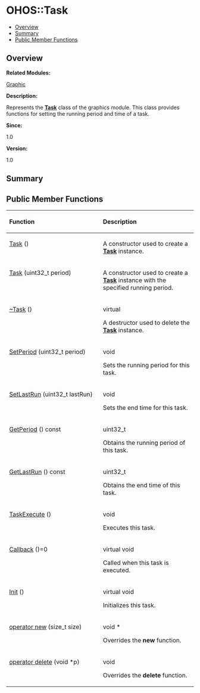 # OHOS::Task<a name="ZH-CN_TOPIC_0000001054718145"></a>

-   [Overview](#section1993709289165633)
-   [Summary](#section1680911653165633)
-   [Public Member Functions](#pub-methods)

## **Overview**<a name="section1993709289165633"></a>

**Related Modules:**

[Graphic](Graphic.md)

**Description:**

Represents the  **[Task](OHOS-Task.md)**  class of the graphics module. This class provides functions for setting the running period and time of a task. 

**Since:**

1.0

**Version:**

1.0

## **Summary**<a name="section1680911653165633"></a>

## Public Member Functions<a name="pub-methods"></a>

<a name="table1770492122165633"></a>
<table><thead align="left"><tr id="row2117218259165633"><th class="cellrowborder" valign="top" width="50%" id="mcps1.1.3.1.1"><p id="p1832369367165633"><a name="p1832369367165633"></a><a name="p1832369367165633"></a>Function</p>
</th>
<th class="cellrowborder" valign="top" width="50%" id="mcps1.1.3.1.2"><p id="p833052241165633"><a name="p833052241165633"></a><a name="p833052241165633"></a>Description</p>
</th>
</tr>
</thead>
<tbody><tr id="row291984135165633"><td class="cellrowborder" valign="top" width="50%" headers="mcps1.1.3.1.1 "><p id="p1336354656165633"><a name="p1336354656165633"></a><a name="p1336354656165633"></a><a href="Graphic.md#gad94964a9139150b967ad640ea2076312">Task</a> ()</p>
</td>
<td class="cellrowborder" valign="top" width="50%" headers="mcps1.1.3.1.2 "><p id="p388383894165633"><a name="p388383894165633"></a><a name="p388383894165633"></a>  </p>
<p id="p126752186165633"><a name="p126752186165633"></a><a name="p126752186165633"></a>A constructor used to create a <strong id="b456551982165633"><a name="b456551982165633"></a><a name="b456551982165633"></a><a href="OHOS-Task.md">Task</a></strong> instance. </p>
</td>
</tr>
<tr id="row1591936764165633"><td class="cellrowborder" valign="top" width="50%" headers="mcps1.1.3.1.1 "><p id="p241650609165633"><a name="p241650609165633"></a><a name="p241650609165633"></a><a href="Graphic.md#gaa7c50eb360b6a4478b5332b8bf565940">Task</a> (uint32_t period)</p>
</td>
<td class="cellrowborder" valign="top" width="50%" headers="mcps1.1.3.1.2 "><p id="p889074376165633"><a name="p889074376165633"></a><a name="p889074376165633"></a> </p>
<p id="p652211749165633"><a name="p652211749165633"></a><a name="p652211749165633"></a>A constructor used to create a <strong id="b1087884501165633"><a name="b1087884501165633"></a><a name="b1087884501165633"></a><a href="OHOS-Task.md">Task</a></strong> instance with the specified running period. </p>
</td>
</tr>
<tr id="row941289972165633"><td class="cellrowborder" valign="top" width="50%" headers="mcps1.1.3.1.1 "><p id="p1543667871165633"><a name="p1543667871165633"></a><a name="p1543667871165633"></a><a href="Graphic.md#ga293d4e1533ea98cdebbbffe1afed38ef">~Task</a> ()</p>
</td>
<td class="cellrowborder" valign="top" width="50%" headers="mcps1.1.3.1.2 "><p id="p372076876165633"><a name="p372076876165633"></a><a name="p372076876165633"></a> virtual </p>
<p id="p510393349165633"><a name="p510393349165633"></a><a name="p510393349165633"></a>A destructor used to delete the <strong id="b1037338469165633"><a name="b1037338469165633"></a><a name="b1037338469165633"></a><a href="OHOS-Task.md">Task</a></strong> instance. </p>
</td>
</tr>
<tr id="row496684390165633"><td class="cellrowborder" valign="top" width="50%" headers="mcps1.1.3.1.1 "><p id="p239704796165633"><a name="p239704796165633"></a><a name="p239704796165633"></a><a href="Graphic.md#gac6e9fe7bde72bf506558a6f0d0287a92">SetPeriod</a> (uint32_t period)</p>
</td>
<td class="cellrowborder" valign="top" width="50%" headers="mcps1.1.3.1.2 "><p id="p1807614888165633"><a name="p1807614888165633"></a><a name="p1807614888165633"></a>void </p>
<p id="p435617228165633"><a name="p435617228165633"></a><a name="p435617228165633"></a>Sets the running period for this task. </p>
</td>
</tr>
<tr id="row1277743524165633"><td class="cellrowborder" valign="top" width="50%" headers="mcps1.1.3.1.1 "><p id="p1762782459165633"><a name="p1762782459165633"></a><a name="p1762782459165633"></a><a href="Graphic.md#gabdbfe69d5f5da3cc5bbb1749d281af62">SetLastRun</a> (uint32_t lastRun)</p>
</td>
<td class="cellrowborder" valign="top" width="50%" headers="mcps1.1.3.1.2 "><p id="p1199533189165633"><a name="p1199533189165633"></a><a name="p1199533189165633"></a>void </p>
<p id="p839388951165633"><a name="p839388951165633"></a><a name="p839388951165633"></a>Sets the end time for this task. </p>
</td>
</tr>
<tr id="row120211706165633"><td class="cellrowborder" valign="top" width="50%" headers="mcps1.1.3.1.1 "><p id="p519034774165633"><a name="p519034774165633"></a><a name="p519034774165633"></a><a href="Graphic.md#gabd53b86c63b41172af155b8a7f86b84c">GetPeriod</a> () const</p>
</td>
<td class="cellrowborder" valign="top" width="50%" headers="mcps1.1.3.1.2 "><p id="p763651023165633"><a name="p763651023165633"></a><a name="p763651023165633"></a>uint32_t </p>
<p id="p185950816165633"><a name="p185950816165633"></a><a name="p185950816165633"></a>Obtains the running period of this task. </p>
</td>
</tr>
<tr id="row429207274165633"><td class="cellrowborder" valign="top" width="50%" headers="mcps1.1.3.1.1 "><p id="p1398300726165633"><a name="p1398300726165633"></a><a name="p1398300726165633"></a><a href="Graphic.md#ga2d4c9fbb026686623ff4d6e0b19d4960">GetLastRun</a> () const</p>
</td>
<td class="cellrowborder" valign="top" width="50%" headers="mcps1.1.3.1.2 "><p id="p1305604304165633"><a name="p1305604304165633"></a><a name="p1305604304165633"></a>uint32_t </p>
<p id="p823100229165633"><a name="p823100229165633"></a><a name="p823100229165633"></a>Obtains the end time of this task. </p>
</td>
</tr>
<tr id="row1350007919165633"><td class="cellrowborder" valign="top" width="50%" headers="mcps1.1.3.1.1 "><p id="p1171564146165633"><a name="p1171564146165633"></a><a name="p1171564146165633"></a><a href="Graphic.md#ga96ed6680b2b9ad667e51d60554013020">TaskExecute</a> ()</p>
</td>
<td class="cellrowborder" valign="top" width="50%" headers="mcps1.1.3.1.2 "><p id="p902513597165633"><a name="p902513597165633"></a><a name="p902513597165633"></a> void </p>
<p id="p409931340165633"><a name="p409931340165633"></a><a name="p409931340165633"></a>Executes this task. </p>
</td>
</tr>
<tr id="row11028586165633"><td class="cellrowborder" valign="top" width="50%" headers="mcps1.1.3.1.1 "><p id="p1962850705165633"><a name="p1962850705165633"></a><a name="p1962850705165633"></a><a href="Graphic.md#gad1ddf68898304dad1f912f750ace8281">Callback</a> ()=0</p>
</td>
<td class="cellrowborder" valign="top" width="50%" headers="mcps1.1.3.1.2 "><p id="p612316600165633"><a name="p612316600165633"></a><a name="p612316600165633"></a> virtual void </p>
<p id="p1857999102165633"><a name="p1857999102165633"></a><a name="p1857999102165633"></a>Called when this task is executed. </p>
</td>
</tr>
<tr id="row315666677165633"><td class="cellrowborder" valign="top" width="50%" headers="mcps1.1.3.1.1 "><p id="p1248791258165633"><a name="p1248791258165633"></a><a name="p1248791258165633"></a><a href="Graphic.md#gab9968727a3d5e8b6270f5efd0eb1cff6">Init</a> ()</p>
</td>
<td class="cellrowborder" valign="top" width="50%" headers="mcps1.1.3.1.2 "><p id="p249560768165633"><a name="p249560768165633"></a><a name="p249560768165633"></a> virtual void </p>
<p id="p531349408165633"><a name="p531349408165633"></a><a name="p531349408165633"></a>Initializes this task. </p>
</td>
</tr>
<tr id="row1998952047165633"><td class="cellrowborder" valign="top" width="50%" headers="mcps1.1.3.1.1 "><p id="p565791649165633"><a name="p565791649165633"></a><a name="p565791649165633"></a><a href="Graphic.md#ga4854963aa969ee20a6cd174a70f5cd23">operator new</a> (size_t size)</p>
</td>
<td class="cellrowborder" valign="top" width="50%" headers="mcps1.1.3.1.2 "><p id="p503801089165633"><a name="p503801089165633"></a><a name="p503801089165633"></a>void * </p>
<p id="p965405686165633"><a name="p965405686165633"></a><a name="p965405686165633"></a>Overrides the <strong id="b1895007792165633"><a name="b1895007792165633"></a><a name="b1895007792165633"></a>new</strong> function. </p>
</td>
</tr>
<tr id="row2101887839165633"><td class="cellrowborder" valign="top" width="50%" headers="mcps1.1.3.1.1 "><p id="p771503204165633"><a name="p771503204165633"></a><a name="p771503204165633"></a><a href="Graphic.md#gadf1997a0f56ac2b220e7f0f8e8e0a6ef">operator delete</a> (void *p)</p>
</td>
<td class="cellrowborder" valign="top" width="50%" headers="mcps1.1.3.1.2 "><p id="p1077792069165633"><a name="p1077792069165633"></a><a name="p1077792069165633"></a>void </p>
<p id="p1290439089165633"><a name="p1290439089165633"></a><a name="p1290439089165633"></a>Overrides the <strong id="b1567029896165633"><a name="b1567029896165633"></a><a name="b1567029896165633"></a>delete</strong> function. </p>
</td>
</tr>
</tbody>
</table>

